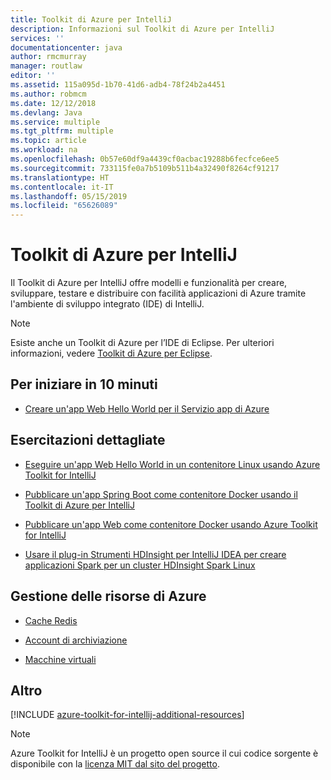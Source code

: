 ```yaml
---
title: Toolkit di Azure per IntelliJ
description: Informazioni sul Toolkit di Azure per IntelliJ
services: ''
documentationcenter: java
author: rmcmurray
manager: routlaw
editor: ''
ms.assetid: 115a095d-1b70-41d6-adb4-78f24b2a4451
ms.author: robmcm
ms.date: 12/12/2018
ms.devlang: Java
ms.service: multiple
ms.tgt_pltfrm: multiple
ms.topic: article
ms.workload: na
ms.openlocfilehash: 0b57e60df9a4439cf0acbac19288b6fecfce6ee5
ms.sourcegitcommit: 733115fe0a7b5109b511b4a32490f8264cf91217
ms.translationtype: HT
ms.contentlocale: it-IT
ms.lasthandoff: 05/15/2019
ms.locfileid: "65626089"
---
```

# <a name="azure-toolkit-for-intellij"></a>Toolkit di Azure per IntelliJ

Il Toolkit di Azure per IntelliJ offre modelli e funzionalità per creare, sviluppare, testare e distribuire con facilità applicazioni di Azure tramite l'ambiente di sviluppo integrato (IDE) di IntelliJ.

> [!NOTE]
> 
> Esiste anche un Toolkit di Azure per l’IDE di Eclipse. Per ulteriori informazioni, vedere [Toolkit di Azure per Eclipse](../eclipse/azure-toolkit-for-eclipse.md).
> 

## <a name="get-started-in-10-minutes"></a>Per iniziare in 10 minuti

* [Creare un'app Web Hello World per il Servizio app di Azure](azure-toolkit-for-intellij-create-hello-world-web-app.md)

## <a name="step-by-step-tutorials"></a>Esercitazioni dettagliate

* [Eseguire un'app Web Hello World in un contenitore Linux usando Azure Toolkit for IntelliJ](azure-toolkit-for-intellij-hello-world-web-app-linux.md)

* [Pubblicare un'app Spring Boot come contenitore Docker usando il Toolkit di Azure per IntelliJ](azure-toolkit-for-intellij-publish-spring-boot-docker-app.md)

* [Pubblicare un'app Web come contenitore Docker usando Azure Toolkit for IntelliJ](azure-toolkit-for-intellij-publish-as-docker-container.md)

* [Usare il plug-in Strumenti HDInsight per IntelliJ IDEA per creare applicazioni Spark per un cluster HDInsight Spark Linux](/azure/hdinsight/hdinsight-apache-spark-intellij-tool-plugin)

## <a name="managing-azure-resources"></a>Gestione delle risorse di Azure

* [Cache Redis](azure-toolkit-for-intellij-managing-redis-caches-using-azure-explorer.md)

* [Account di archiviazione](azure-toolkit-for-intellij-managing-virtual-machines-using-azure-explorer.md)

* [Macchine virtuali](azure-toolkit-for-intellij-managing-storage-accounts-using-azure-explorer.md)

## <a name="whats-more"></a>Altro

[!INCLUDE [azure-toolkit-for-intellij-additional-resources](../includes/azure-toolkit-for-intellij-additional-resources.md)]
> [!NOTE]
> 
> Azure Toolkit for IntelliJ è un progetto open source il cui codice sorgente è disponibile con la [licenza MIT dal sito del progetto](https://github.com/microsoft/azure-tools-for-java).
> 
